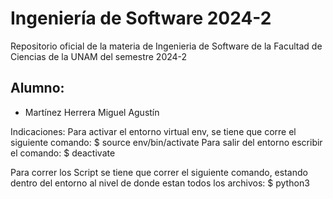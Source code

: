 # Ingeniería de Software 2024-2
Repositorio oficial de la materia de Ingenieria de Software de la Facultad de Ciencias de la UNAM del semestre 2024-2

## Alumno:

- Martínez Herrera Miguel Agustín

Indicaciones:
Para activar el entorno virtual env, se tiene que corre el siguiente comando:
$ source env/bin/activate
Para salir del entorno escribir el comando:
$ deactivate

Para correr los Script se tiene que correr el siguiente comando, estando dentro del entorno al nivel de donde estan todos los archivos:
$ python3 <nombre del Script1.py>



